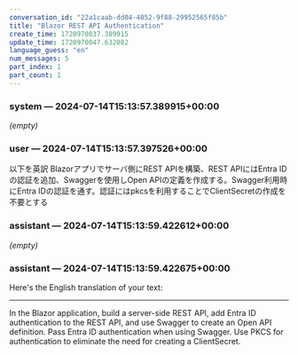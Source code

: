 ```yaml
---
conversation_id: "22a1caab-dd04-4052-9f88-29952565f85b"
title: "Blazor REST API Authentication"
create_time: 1720970037.389915
update_time: 1720970047.632082
language_guess: "en"
num_messages: 5
part_index: 1
part_count: 1
---
```


### system — 2024-07-14T15:13:57.389915+00:00

_(empty)_

### user — 2024-07-14T15:13:57.397526+00:00

以下を英訳
Blazorアプリでサーバ側にREST APIを構築、REST APIにはEntra IDの認証を追加、Swaggerを使用しOpen APIの定義を作成する。Swagger利用時にEntra IDの認証を通す。認証にはpkcsを利用することでClientSecretの作成を不要とする

### assistant — 2024-07-14T15:13:59.422612+00:00

_(empty)_

### assistant — 2024-07-14T15:13:59.422675+00:00

Here's the English translation of your text:

---

In the Blazor application, build a server-side REST API, add Entra ID authentication to the REST API, and use Swagger to create an Open API definition. Pass Entra ID authentication when using Swagger. Use PKCS for authentication to eliminate the need for creating a ClientSecret.
